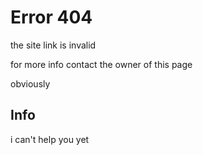 # Error 404
the site link is invalid

for more info contact the owner of this page

obviously

## Info
i can't help you yet
